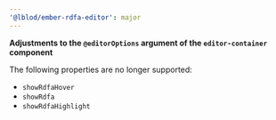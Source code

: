 ```yaml
---
'@lblod/ember-rdfa-editor': major
---
```


**Adjustments to the `@editorOptions` argument of the `editor-container` component**

The following properties are no longer supported:
- `showRdfaHover`
- `showRdfa`
- `showRdfaHighlight`
